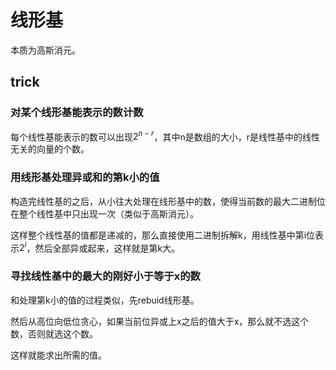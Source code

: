 # 线形基

本质为高斯消元。

## trick


### 对某个线形基能表示的数计数
每个线性基能表示的数可以出现$2^{n-r}$，其中n是数组的大小，r是线性基中的线性无关的向量的个数。

### 用线形基处理异或和的第k小的值
构造完线性基的之后，从小往大处理在线形基中的数，使得当前数的最大二进制位在整个线性基中只出现一次（类似于高斯消元）。

这样整个线性基的值都是递减的，那么直接使用二进制拆解k，用线性基中第i位表示$2^i$，然后全部异或起来，这样就是第k大。

### 寻找线性基中的最大的刚好小于等于x的数

和处理第k小的值的过程类似，先rebuid线形基。

然后从高位向低位贪心，如果当前位异或上x之后的值大于x，那么就不选这个数，否则就选这个数。

这样就能求出所需的值。